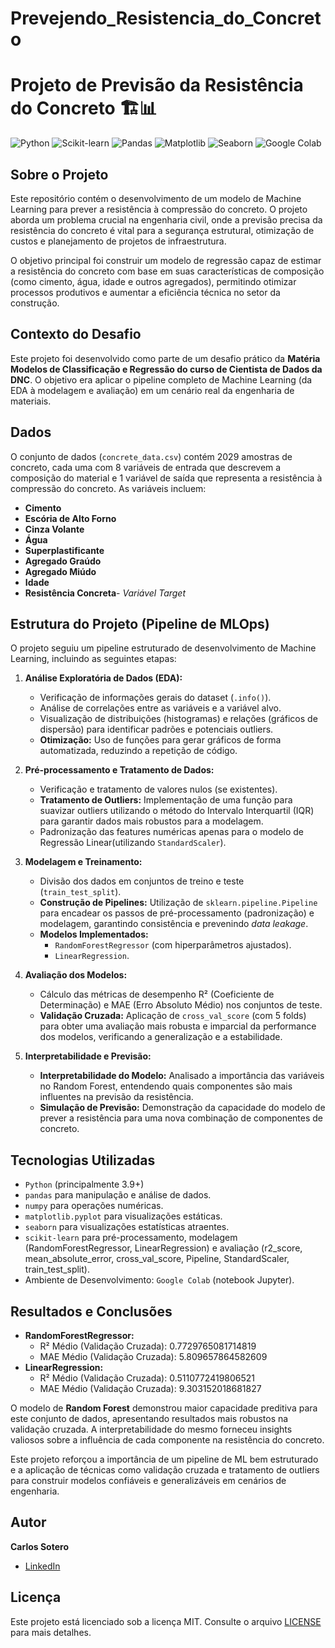 # Prevejendo_Resistencia_do_Concreto
# Projeto de Previsão da Resistência do Concreto 🏗️📊

![Python](https://img.shields.io/badge/Python-3.9%2B-blue?style=flat&logo=python)
![Scikit-learn](https://img.shields.io/badge/Scikit--learn-0.24%2B-orange?style=flat&logo=scikit-learn)
![Pandas](https://img.shields.io/badge/Pandas-1.3%2B-lightgrey?style=flat&logo=pandas)
![Matplotlib](https://img.shields.io/badge/Matplotlib-3.4%2B-red?style=flat&logo=matplotlib)
![Seaborn](https://img.shields.io/badge/Seaborn-0.11%2B-purple?style=flat&logo=seaborn)
![Google Colab](https://img.shields.io/badge/Google%20Colab-Notebook-F9AB00?style=flat&logo=google-colab)

## Sobre o Projeto

Este repositório contém o desenvolvimento de um modelo de Machine Learning para prever a resistência à compressão do concreto. O projeto aborda um problema crucial na engenharia civil, onde a previsão precisa da resistência do concreto é vital para a segurança estrutural, otimização de custos e planejamento de projetos de infraestrutura.

O objetivo principal foi construir um modelo de regressão capaz de estimar a resistência do concreto com base em suas características de composição (como cimento, água, idade e outros agregados), permitindo otimizar processos produtivos e aumentar a eficiência técnica no setor da construção.

## Contexto do Desafio

Este projeto foi desenvolvido como parte de um desafio prático da **Matéria Modelos de Classificação e Regressão do curso de Cientista de Dados da DNC**. O objetivo era aplicar o pipeline completo de Machine Learning (da EDA à modelagem e avaliação) em um cenário real da engenharia de materiais.

## Dados

O conjunto de dados (`concrete_data.csv`) contém 2029 amostras de concreto, cada uma com 8 variáveis de entrada que descrevem a composição do material e 1 variável de saída que representa a resistência à compressão do concreto. As variáveis incluem:

* **Cimento** 
* **Escória de Alto Forno** 
* **Cinza Volante** 
* **Água** 
* **Superplastificante**
* **Agregado Graúdo**
* **Agregado Miúdo**
* **Idade**
* **Resistência Concreta**- *Variável Target*

## Estrutura do Projeto (Pipeline de MLOps)

O projeto seguiu um pipeline estruturado de desenvolvimento de Machine Learning, incluindo as seguintes etapas:

1.  **Análise Exploratória de Dados (EDA):**
    * Verificação de informações gerais do dataset (`.info()`).
    * Análise de correlações entre as variáveis e a variável alvo.
    * Visualização de distribuições (histogramas) e relações (gráficos de dispersão) para identificar padrões e potenciais outliers.
    * **Otimização:** Uso de funções para gerar gráficos de forma automatizada, reduzindo a repetição de código.

2.  **Pré-processamento e Tratamento de Dados:**
    * Verificação e tratamento de valores nulos (se existentes).
    * **Tratamento de Outliers:** Implementação de uma função para suavizar outliers utilizando o método do Intervalo Interquartil (IQR) para garantir dados mais robustos para a modelagem.
    * Padronização das features numéricas apenas para o modelo de Regressão Linear(utilizando `StandardScaler`).

3.  **Modelagem e Treinamento:**
    * Divisão dos dados em conjuntos de treino e teste (`train_test_split`).
    * **Construção de Pipelines:** Utilização de `sklearn.pipeline.Pipeline` para encadear os passos de pré-processamento (padronização) e modelagem, garantindo consistência e prevenindo *data leakage*.
    * **Modelos Implementados:**
        * `RandomForestRegressor` (com hiperparâmetros ajustados).
        * `LinearRegression`.

4.  **Avaliação dos Modelos:**
    * Cálculo das métricas de desempenho R² (Coeficiente de Determinação) e MAE (Erro Absoluto Médio) nos conjuntos de teste.
    * **Validação Cruzada:** Aplicação de `cross_val_score` (com 5 folds) para obter uma avaliação mais robusta e imparcial da performance dos modelos, verificando a generalização e a estabilidade.

5.  **Interpretabilidade e Previsão:**
    * **Interpretabilidade do Modelo:** Analisado a importância das variáveis no Random Forest, entendendo quais componentes são mais influentes na previsão da resistência.
    * **Simulação de Previsão:** Demonstração da capacidade do modelo de prever a resistência para uma nova combinação de componentes de concreto.

## Tecnologias Utilizadas

* `Python` (principalmente 3.9+)
* `pandas` para manipulação e análise de dados.
* `numpy` para operações numéricas.
* `matplotlib.pyplot` para visualizações estáticas.
* `seaborn` para visualizações estatísticas atraentes.
* `scikit-learn` para pré-processamento, modelagem (RandomForestRegressor, LinearRegression) e avaliação (r2_score, mean_absolute_error, cross_val_score, Pipeline, StandardScaler, train_test_split).
* Ambiente de Desenvolvimento: `Google Colab` (notebook Jupyter).

## Resultados e Conclusões
* **RandomForestRegressor:**
    * R² Médio (Validação Cruzada): 0.7729765081714819
    * MAE Médio (Validação Cruzada): 5.809657864582609
* **LinearRegression:**
    * R² Médio (Validação Cruzada): 0.5110772419806521
    * MAE Médio (Validação Cruzada): 9.303152018681827

O modelo de **Random Forest** demonstrou maior capacidade preditiva para este conjunto de dados, apresentando resultados mais robustos na validação cruzada. A interpretabilidade do mesmo forneceu insights valiosos sobre a influência de cada componente na resistência do concreto.

Este projeto reforçou a importância de um pipeline de ML bem estruturado e a aplicação de técnicas como validação cruzada e tratamento de outliers para construir modelos confiáveis e generalizáveis em cenários de engenharia.

## Autor

**Carlos Sotero**
* [LinkedIn](https://www.linkedin.com/in/carlos-sotero/)

## Licença

Este projeto está licenciado sob a licença MIT. Consulte o arquivo [LICENSE](LICENSE) para mais detalhes.
